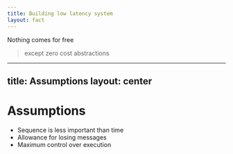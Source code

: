 ```yaml
---
title: Building low latency system
layout: fact
---
```


Nothing comes for free 
> except zero cost abstractions

---
title: Assumptions
layout: center
---

# Assumptions

- Sequence is less important than time
- Allowance for losing messages
- Maximum control over execution

<!--
Якщо прибрати гарантії доставки та/чи послідовної доставки швидкість
доставки може збільшитись у рази.
-->
